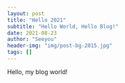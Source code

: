 ```yaml
---
layout: post
title: "Hello 2021"
subtitle: "Hello World, Hello Blog!"
date: 2021-08-23
author: "Seeyou"
header-img: "img/post-bg-2015.jpg"
tags: []
---
```


Hello, my blog world!
